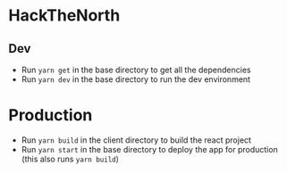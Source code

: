 # HackTheNorth

## Dev

- Run `yarn get` in the base directory to get all the dependencies
- Run `yarn dev` in the base directory to run the dev environment

# Production

- Run `yarn build` in the client directory to build the react project
- Run `yarn start` in the base directory to deploy the app for production (this also runs `yarn build`)
